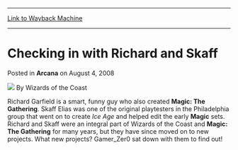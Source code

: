 
---
[Link to Wayback Machine](https://web.archive.org/web/20210429080424/https://magic.wizards.com/en/articles/archive/arcana/checking-richard-and-skaff-2008-08-04)

[_metadata_:author]:- "Wizards of the Coast"
[_metadata_:description]:- "Richard Garfield is a smart, funny guy who also created Magic: The Gathering. Skaff Elias was one of the original playtesters in the Philadelphia group that went on to create Ice Age and helped edit the early Magic sets. Richard and Skaff were an integral part of Wizards of the Coast and Magic: The Gathering for many years, but they have since moved on to new projects. What"
[_metadata_:generator]:- "Drupal 7 (http://drupal.org)"
[_metadata_:node]:- "604151"
[_metadata_:publish_date]:- "2008-08-04"
[_metadata_:source]:- "div-main-content"
[_metadata_:title]:- "Checking in with Richard and Skaff"
[_metadata_:wayback_capture_timestamp]:- "2021-04-29 08:04:24"
[_metadata_:wayback_raw_url]:- "https://web.archive.org/web/20210429080424id_/https://magic.wizards.com/en/articles/archive/arcana/checking-richard-and-skaff-2008-08-04"
[_metadata_:wayback_url]:- "https://magic.wizards.com/en/articles/archive/arcana/checking-richard-and-skaff-2008-08-04"
---


Checking in with Richard and Skaff
==================================



 Posted in **Arcana**
 on August 4, 2008 






![](https://media.magic.wizards.com/styles/auth_small/public/images/person/wizards_author.jpg)
By Wizards of the Coast











Richard Garfield is a smart, funny guy who also created **Magic: The Gathering**. Skaff Elias was one of the original playtesters in the Philadelphia group that went on to create *Ice Age* and helped edit the early **Magic** sets. Richard and Skaff were an integral part of Wizards of the Coast and **Magic: The Gathering** for many years, but they have since moved on to new projects. What new projects? Gamer\_Zer0 sat down with them to find out!







